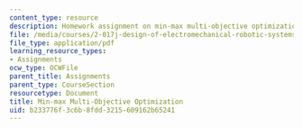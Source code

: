 ```yaml
---
content_type: resource
description: Homework assignment on min-max multi-objective optimization.
file: /media/courses/2-017j-design-of-electromechanical-robotic-systems-fall-2009/b233776f3c6b8fdd3215609162b65241_MIT2_017JF09_p26.pdf
file_type: application/pdf
learning_resource_types:
- Assignments
ocw_type: OCWFile
parent_title: Assignments
parent_type: CourseSection
resourcetype: Document
title: Min-max Multi-Objective Optimization
uid: b233776f-3c6b-8fdd-3215-609162b65241
---
```

